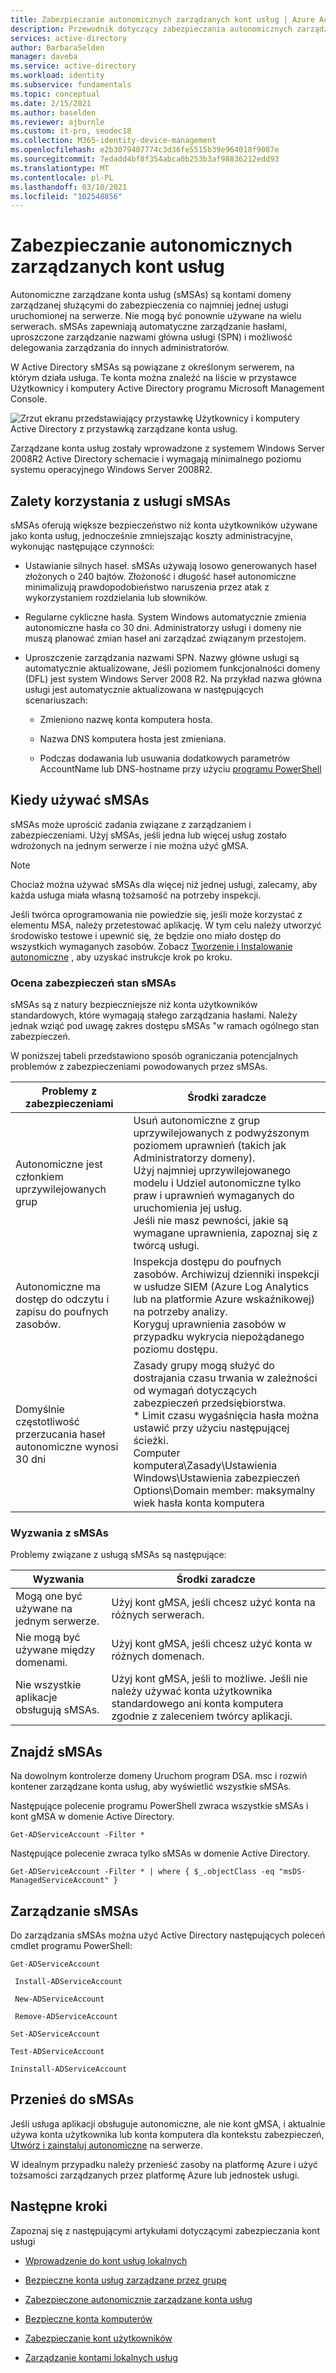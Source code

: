 ```yaml
---
title: Zabezpieczanie autonomicznych zarządzanych kont usług | Azure Active Directory
description: Przewodnik dotyczący zabezpieczania autonomicznych zarządzanych kont usług.
services: active-directory
author: BarbaraSelden
manager: daveba
ms.service: active-directory
ms.workload: identity
ms.subservice: fundamentals
ms.topic: conceptual
ms.date: 2/15/2021
ms.author: baselden
ms.reviewer: ajburnle
ms.custom: it-pro, seodec18
ms.collection: M365-identity-device-management
ms.openlocfilehash: e2b3079407774c3d36fe5515b39e964018f9087e
ms.sourcegitcommit: 7edadd4bf8f354abca0b253b3af98836212edd93
ms.translationtype: MT
ms.contentlocale: pl-PL
ms.lasthandoff: 03/10/2021
ms.locfileid: "102548856"
---
```

# <a name="securing-standalone-managed-service-accounts"></a>Zabezpieczanie autonomicznych zarządzanych kont usług

Autonomiczne zarządzane konta usług (sMSAs) są kontami domeny zarządzanej służącymi do zabezpieczenia co najmniej jednej usługi uruchomionej na serwerze. Nie mogą być ponownie używane na wielu serwerach. sMSAs zapewniają automatyczne zarządzanie hasłami, uproszczone zarządzanie nazwami główna usługi (SPN) i możliwość delegowania zarządzania do innych administratorów. 

W Active Directory sMSAs są powiązane z określonym serwerem, na którym działa usługa. Te konta można znaleźć na liście w przystawce Użytkownicy i komputery Active Directory programu Microsoft Management Console.

![Zrzut ekranu przedstawiający przystawkę Użytkownicy i komputery Active Directory z przystawką zarządzane konta usług.](./media/securing-service-accounts/secure-standalone-msa-image-1.png)

Zarządzane konta usług zostały wprowadzone z systemem Windows Server 2008R2 Active Directory schemacie i wymagają minimalnego poziomu systemu operacyjnego Windows Server 2008R2. 

## <a name="benefits-of-using-smsas"></a>Zalety korzystania z usługi sMSAs

sMSAs oferują większe bezpieczeństwo niż konta użytkowników używane jako konta usług, jednocześnie zmniejszając koszty administracyjne, wykonując następujące czynności:

* Ustawianie silnych haseł. sMSAs używają losowo generowanych haseł złożonych o 240 bajtów. Złożoność i długość haseł autonomiczne minimalizują prawdopodobieństwo naruszenia przez atak z wykorzystaniem rozdzielania lub słowników.

* Regularne cykliczne hasła. System Windows automatycznie zmienia autonomiczne hasła co 30 dni. Administratorzy usługi i domeny nie muszą planować zmian haseł ani zarządzać związanym przestojem.

* Uproszczenie zarządzania nazwami SPN. Nazwy główne usługi są automatycznie aktualizowane, Jeśli poziomem funkcjonalności domeny (DFL) jest system Windows Server 2008 R2. Na przykład nazwa główna usługi jest automatycznie aktualizowana w następujących scenariuszach:

   * Zmieniono nazwę konta komputera hosta. 

   * Nazwa DNS komputera hosta jest zmieniana.

   * Podczas dodawania lub usuwania dodatkowych parametrów AccountName lub DNS-hostname przy użyciu [programu PowerShell](/powershell/module/addsadministration/set-adserviceaccount)

## <a name="when-to-use-smsas"></a>Kiedy używać sMSAs

sMSAs może uprościć zadania związane z zarządzaniem i zabezpieczeniami. Użyj sMSAs, jeśli jedna lub więcej usług zostało wdrożonych na jednym serwerze i nie można użyć gMSA. 

> [!NOTE] 
> Chociaż można używać sMSAs dla więcej niż jednej usługi, zalecamy, aby każda usługa miała własną tożsamość na potrzeby inspekcji. 

Jeśli twórca oprogramowania nie powiedzie się, jeśli może korzystać z elementu MSA, należy przetestować aplikację. W tym celu należy utworzyć środowisko testowe i upewnić się, że będzie ono miało dostęp do wszystkich wymaganych zasobów. Zobacz [Tworzenie i Instalowanie autonomiczne](/archive/blogs/askds/managed-service-accounts-understanding-implementing-best-practices-and-troubleshooting) , aby uzyskać instrukcje krok po kroku.

### <a name="assess-security-posture-of-smsas"></a>Ocena zabezpieczeń stan sMSAs

sMSAs są z natury bezpieczniejsze niż konta użytkowników standardowych, które wymagają stałego zarządzania hasłami. Należy jednak wziąć pod uwagę zakres dostępu sMSAs "w ramach ogólnego stan zabezpieczeń.

W poniższej tabeli przedstawiono sposób ograniczania potencjalnych problemów z zabezpieczeniami powodowanych przez sMSAs.

| Problemy z zabezpieczeniami| Środki zaradcze |
| - | - |
| Autonomiczne jest członkiem uprzywilejowanych grup|Usuń autonomiczne z grup uprzywilejowanych z podwyższonym poziomem uprawnień (takich jak Administratorzy domeny). <br> Użyj najmniej uprzywilejowanego modelu i Udziel autonomiczne tylko praw i uprawnień wymaganych do uruchomienia jej usług. <br> Jeśli nie masz pewności, jakie są wymagane uprawnienia, zapoznaj się z twórcą usługi. |
| Autonomiczne ma dostęp do odczytu i zapisu do poufnych zasobów.|Inspekcja dostępu do poufnych zasobów. Archiwizuj dzienniki inspekcji w usłudze SIEM (Azure Log Analytics lub na platformie Azure wskaźnikowej) na potrzeby analizy. <br> Koryguj uprawnienia zasobów w przypadku wykrycia niepożądanego poziomu dostępu. |
| Domyślnie częstotliwość przerzucania haseł autonomiczne wynosi 30 dni| Zasady grupy mogą służyć do dostrajania czasu trwania w zależności od wymagań dotyczących zabezpieczeń przedsiębiorstwa. <br> * Limit czasu wygaśnięcia hasła można ustawić przy użyciu następującej ścieżki. <br>Computer komputera\Zasady\Ustawienia Windows\Ustawienia zabezpieczeń Options\Domain member: maksymalny wiek hasła konta komputera |



### <a name="challenges-with-smsas"></a>Wyzwania z sMSAs

Problemy związane z usługą sMSAs są następujące:

| Wyzwania| Środki zaradcze |
| - | - |
| Mogą one być używane na jednym serwerze.| Użyj kont gMSA, jeśli chcesz użyć konta na różnych serwerach. |
| Nie mogą być używane między domenami.| Użyj kont gMSA, jeśli chcesz użyć konta w różnych domenach. |
| Nie wszystkie aplikacje obsługują sMSAs.| Użyj kont gMSA, jeśli to możliwe. Jeśli nie należy używać konta użytkownika standardowego ani konta komputera zgodnie z zaleceniem twórcy aplikacji. |


## <a name="find-smsas"></a>Znajdź sMSAs

Na dowolnym kontrolerze domeny Uruchom program DSA. msc i rozwiń kontener zarządzane konta usług, aby wyświetlić wszystkie sMSAs. 

Następujące polecenie programu PowerShell zwraca wszystkie sMSAs i kont gMSA w domenie Active Directory. 

`Get-ADServiceAccount -Filter *`

Następujące polecenie zwraca tylko sMSAs w domenie Active Directory.

`Get-ADServiceAccount -Filter * | where { $_.objectClass -eq "msDS-ManagedServiceAccount" }`

## <a name="manage-smsas"></a>Zarządzanie sMSAs

Do zarządzania sMSAs można użyć Active Directory następujących poleceń cmdlet programu PowerShell:

`Get-ADServiceAccount`

` Install-ADServiceAccount`

` New-ADServiceAccount`

` Remove-ADServiceAccount`

`Set-ADServiceAccount`

`Test-ADServiceAccount`

`Ininstall-ADServiceAccount`

## <a name="move-to-smsas"></a>Przenieś do sMSAs

Jeśli usługa aplikacji obsługuje autonomiczne, ale nie kont gMSA, i aktualnie używa konta użytkownika lub konta komputera dla kontekstu zabezpieczeń, [Utwórz i zainstaluj autonomiczne](/archive/blogs/askds/managed-service-accounts-understanding-implementing-best-practices-and-troubleshooting) na serwerze. 

W idealnym przypadku należy przenieść zasoby na platformę Azure i użyć tożsamości zarządzanych przez platformę Azure lub jednostek usługi.

 

## <a name="next-steps"></a>Następne kroki
Zapoznaj się z następującymi artykułami dotyczącymi zabezpieczania kont usługi

* [Wprowadzenie do kont usług lokalnych](service-accounts-on-premises.md)

* [Bezpieczne konta usług zarządzane przez grupę](service-accounts-group-managed.md)

* [Zabezpieczone autonomicznie zarządzane konta usług](service-accounts-standalone-managed.md)

* [Bezpieczne konta komputerów](service-accounts-computer.md)

* [Zabezpieczanie kont użytkowników](service-accounts-user-on-premises.md)

* [Zarządzanie kontami lokalnych usług](service-accounts-govern-on-premises.md)

